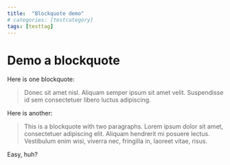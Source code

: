 ```yaml
---
title:  "Blockquote demo"
# categories: [testcategory]
tags: [testtag]
---
```


# Demo a blockquote

Here is one blockquote:

> Donec sit amet nisl. Aliquam semper ipsum sit amet velit. Suspendisse id sem consectetuer libero luctus adipiscing.

Here is another:

> This is a blockquote with two paragraphs. Lorem ipsum dolor sit amet,
> consectetuer adipiscing elit. Aliquam hendrerit mi posuere lectus.
> Vestibulum enim wisi, viverra nec, fringilla in, laoreet vitae, risus.

Easy, huh?
